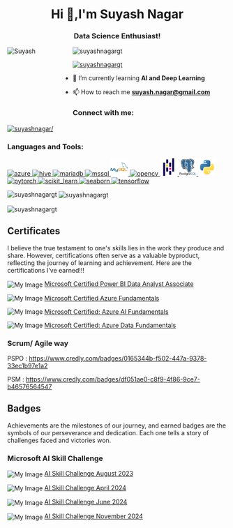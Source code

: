 <h1 align="center">Hi 👋,I'm Suyash Nagar</h1>
<h3 align="center">Data Science Enthusiast!</h3>


<p align="left"><img src="https://github.com/SuyashNagarGT/Certification_Badges/blob/main/Suyash_pics.jpg" alt="Suyash" align="left" width="150" height="150"></p>





<p align="left"> <img src="https://komarev.com/ghpvc/?username=suyashnagargt&label=Profile%20views&color=0e75b6&style=flat" alt="suyashnagargt" /> </p>

<p align="left"> <a href="https://github.com/ryo-ma/github-profile-trophy"><img src="https://github-profile-trophy.vercel.app/?username=suyashnagargt" alt="suyashnagargt" /></a> </p>

- 🌱 I’m currently learning **AI and Deep Learning**

- 📫 How to reach me **suyash.nagar@gmail.com**

<h3 align="left">Connect with me:</h3>
<p align="left">
<a href="https://linkedin.com/in/suyashnagar/" target="blank"><img align="center" src="https://github.com/SuyashNagarGT/Certification_Badges/blob/main/icons8-linkedin.gif" alt="suyashnagar/" height="30" width="40" /></a>
</p>

<h3 align="left">Languages and Tools:</h3>
<p align="left"> <a href="https://azure.microsoft.com/en-in/" target="_blank" rel="noreferrer"> <img src="https://www.vectorlogo.zone/logos/microsoft_azure/microsoft_azure-icon.svg" alt="azure" width="40" height="40"/> </a> <a href="https://hive.apache.org/" target="_blank" rel="noreferrer"> <img src="https://www.vectorlogo.zone/logos/apache_hive/apache_hive-icon.svg" alt="hive" width="40" height="40"/> </a> <a href="https://mariadb.org/" target="_blank" rel="noreferrer"> <img src="https://www.vectorlogo.zone/logos/mariadb/mariadb-icon.svg" alt="mariadb" width="40" height="40"/> </a> <a href="https://www.microsoft.com/en-us/sql-server" target="_blank" rel="noreferrer"> <img src="https://www.svgrepo.com/show/303229/microsoft-sql-server-logo.svg" alt="mssql" width="40" height="40"/> </a> <a href="https://www.mysql.com/" target="_blank" rel="noreferrer"> <img src="https://raw.githubusercontent.com/devicons/devicon/master/icons/mysql/mysql-original-wordmark.svg" alt="mysql" width="40" height="40"/> </a> <a href="https://opencv.org/" target="_blank" rel="noreferrer"> <img src="https://www.vectorlogo.zone/logos/opencv/opencv-icon.svg" alt="opencv" width="40" height="40"/> </a> <a href="https://pandas.pydata.org/" target="_blank" rel="noreferrer"> <img src="https://raw.githubusercontent.com/devicons/devicon/2ae2a900d2f041da66e950e4d48052658d850630/icons/pandas/pandas-original.svg" alt="pandas" width="40" height="40"/> </a> <a href="https://www.postgresql.org" target="_blank" rel="noreferrer"> <img src="https://raw.githubusercontent.com/devicons/devicon/master/icons/postgresql/postgresql-original-wordmark.svg" alt="postgresql" width="40" height="40"/> </a> <a href="https://www.python.org" target="_blank" rel="noreferrer"> <img src="https://raw.githubusercontent.com/devicons/devicon/master/icons/python/python-original.svg" alt="python" width="40" height="40"/> </a> <a href="https://pytorch.org/" target="_blank" rel="noreferrer"> <img src="https://www.vectorlogo.zone/logos/pytorch/pytorch-icon.svg" alt="pytorch" width="40" height="40"/> </a> <a href="https://scikit-learn.org/" target="_blank" rel="noreferrer"> <img src="https://upload.wikimedia.org/wikipedia/commons/0/05/Scikit_learn_logo_small.svg" alt="scikit_learn" width="40" height="40"/> </a> <a href="https://seaborn.pydata.org/" target="_blank" rel="noreferrer"> <img src="https://seaborn.pydata.org/_images/logo-mark-lightbg.svg" alt="seaborn" width="40" height="40"/> </a> <a href="https://www.tensorflow.org" target="_blank" rel="noreferrer"> <img src="https://www.vectorlogo.zone/logos/tensorflow/tensorflow-icon.svg" alt="tensorflow" width="40" height="40"/> </a> </p>

<p><img align="left" src="https://github-readme-stats.vercel.app/api/top-langs?username=suyashnagargt&show_icons=true&locale=en&layout=compact" alt="suyashnagargt" /></p>

<p>&nbsp;<img align="center" src="https://github-readme-stats.vercel.app/api?username=suyashnagargt&show_icons=true&locale=en" alt="suyashnagargt" /></p>

<p><img align="center" src="https://github-readme-streak-stats.herokuapp.com/?user=suyashnagargt&" alt="suyashnagargt" /></p>


## Certificates

I believe the true testament to one's skills lies in the work they produce and share. However, certifications often serve as a valuable byproduct, reflecting the journey of learning and achievement. Here are the certifications I've earned!!!


<img align="center" src="https://learn.microsoft.com/media/learn/certification/badges/microsoft-certified-associate-badge.svg?branch=main" alt="My Image" width="50" height="50">  [Microsoft Certified Power BI Data Analyst Associate](https://learn.microsoft.com/api/credentials/share/en-us/SuyashNagar-7992/8A2AC83239B0BE28?sharingId=7675DBFC8343B36B)

<img src="https://learn.microsoft.com/media/learn/certification/badges/microsoft-certified-fundamentals-badge.svg?branch=main" alt="My Image" width="50" height="50">  [Microsoft Certified Azure Fundamentals](https://learn.microsoft.com/api/credentials/share/en-us/SuyashNagar-7992/EED231754610329C?sharingId=7675DBFC8343B36B)



<img src="https://learn.microsoft.com/media/learn/certification/badges/microsoft-certified-fundamentals-badge.svg?branch=main" alt="My Image" width="50" height="50">  [Microsoft Certified: Azure AI Fundamentals](https://learn.microsoft.com/api/credentials/share/en-us/SuyashNagar-7992/36FFB6D25AA35C16?sharingId=7675DBFC8343B36B)



<img src="https://learn.microsoft.com/media/learn/certification/badges/microsoft-certified-fundamentals-badge.svg?branch=main" alt="My Image" width="50" height="50">  [Microsoft Certified: Azure Data Fundamentals](https://learn.microsoft.com/api/credentials/share/en-us/SuyashNagar-7992/AF0A763C8B8E3972?sharingId=7675DBFC8343B36B)



### Scrum/ Agile way
PSPO : https://www.credly.com/badges/0165344b-f502-447a-9378-33ec1b97e1a2

PSM : https://www.credly.com/badges/df051ae0-c8f9-4f86-9ce7-b46576564547


## Badges
Achievements are the milestones of our journey, and earned badges are the symbols of our perseverance and dedication. Each one tells a story of challenges faced and victories won.

### Microsoft AI Skill Challenge 

<img align="center" src="https://github.com/SuyashNagarGT/Certification_Badges/blob/main/AISkillAug2024.jpeg" alt="My Image" width="50" height="50">  [AI Skill Challenge August 2023](https://github.com/SuyashNagarGT/Certification_Badges/blob/main/august%202024%20certification.jpeg)

<img align="center" src="https://github.com/SuyashNagarGT/Certification_Badges/blob/main/AIApril2024.jpeg" alt="My Image" width="50" height="50">  [AI Skill Challenge April 2024](https://learn.microsoft.com/api/achievements/share/en-us/SuyashNagar-7992/UXYBYRX3?sharingId=7675DBFC8343B36B)


<img align="center" src="https://github.com/SuyashNagarGT/Certification_Badges/blob/main/AIJune2024.jpeg" alt="My Image" width="50" height="50">  [AI Skill Challenge June 2024](https://learn.microsoft.com/api/achievements/share/en-us/SuyashNagar-7992/YMC27X3R?sharingId=7675DBFC8343B36B)

<img align="center" src="https://github.com/SuyashNagarGT/Certification_Badges/blob/main/Nov2024.jpeg" alt="My Image" width="50" height="50">  [AI Skill Challenge November 2024](https://learn.microsoft.com/api/achievements/share/en-us/SuyashNagar-7992/XMJNLBUY?sharingId=7675DBFC8343B36B)

